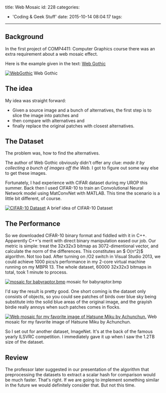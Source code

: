 title: Web Mosaic
id: 228
categories:
  - 'Coding &amp; Geek Stuff'
date: 2015-10-14 08:04:17
tags:
---

## Background

In the first project of COMP4411: Computer Graphics course there was an extra requirement about a web mosaic effect.

Here is the example given in the text: [Web Gothic](http://www.cs.princeton.edu/~af/cool/webgothic.html)

[![WebGothic](http://wordpress.jowos.moe/wp-content/uploads/2015/10/WebGothic-812x1024.jpg)](http://wordpress.jowos.moe/wp-content/uploads/2015/10/WebGothic.jpg) Web Gothic

<!--more-->

## The idea

My idea was straight forward:

*   Given a source image and a bunch of alternatives, the first step is to slice the image into patches and
*   then compare with alternatives and
*   finally replace the original patches with closest alternatives.

## The Dataset

The problem was, how to find the alternatives.

The author of Web Gothic obviously didn't offer any clue: _made it by collecting a bunch of images off the Web._ I got to figure out some way else to get these images.

Fortunately, I had experience with CIFAR dataset during my UROP this summer. Back then I used CIFAR-10 to train an Convolutional Neural Network model using MatConvNet with MATLAB. This time the scenario is a little bit different, of course.

[![CIFAR-10 Dataset](http://wordpress.jowos.moe/wp-content/uploads/2015/10/Screen-Shot-2015-10-17-at-16.11.33-300x208.png)](http://wordpress.jowos.moe/wp-content/uploads/2015/10/Screen-Shot-2015-10-17-at-16.11.33.png) A brief idea of CIFAR-10 Dataset

## The Performance

So we downloaded CIFAR-10 binary format and fiddled with it in C++. Apparently C++'s merit with direct binary manipulation eased our job. Our metric is simple: treat the 32x32x3 bitmap as 3072-dimentional vector, and calculate the norm of the differences. This constitutes an $ O(n^2)$ algorithm. Not too bad. After turning on /O2 switch in Visual Studio 2013, we could achieve 1000 pics/s performance in my 2-core virtual machine running on my MBPR 13\. The whole dataset, 60000 32x32x3 bitmaps in total, took 1 minute to process.

[![mosaic for babyraptor.bmp](http://wordpress.jowos.moe/wp-content/uploads/2015/10/rapter-mosaic.bmp)](http://wordpress.jowos.moe/wp-content/uploads/2015/10/rapter-mosaic.bmp) mosaic for babyraptor.bmp

I'd say the result is pretty good. One short coming is the dataset only consists of objects, so you could see patches of birds over blue sky being substitute into the solid blue areas of the original image, and the grayish birdie really annoys when such patches comes in flocks.

[![Web mosaic for my favorite image of Hatsune Miku by Achunchun.](http://wordpress.jowos.moe/wp-content/uploads/2015/10/the-stars-in-your-eyes.bmp)](http://wordpress.jowos.moe/wp-content/uploads/2015/10/the-stars-in-your-eyes.bmp) Web mosaic for my favorite image of Hatsune Miku by Achunchun.

So I set out for another dataset, ImageNet. It's at the back of the famous yearly ILSVRC competition. I immediately gave it up when I saw the 1.2TB size of the dataset.

## Review

The professor later suggested in our presentation of the algorithm that preprocessing the datasets to extract a scalar hash for comparison would be much faster. That's right. If we are going to implement something similar in the future we would definitely consider that. But not this time.
